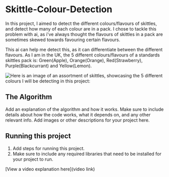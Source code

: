 # Skittle-Colour-Detection

 In this project, I aimed to detect the different colours/flavours of skittles, and detect how many of each colour are in a pack. I chose to tackle this problem with ai, as i've always thought the flavours of skittles in a pack are sometimes skewed towards favouring certain flavours. 
 
 This ai can help me detect this, as it can differentiate between the different flavours. As I am in the UK, the 5 different colours/flavours of a standards skittles pack is: Green(Apple), Orange(Orange), Red(Strawberry), Purple(Blackcurrant) and Yellow(Lemon).

![Here is an image of an assortment of skittles, showcasing the 5 different colours I will be detecting in this project:](https://hips.hearstapps.com/hmg-prod/images/skittles-candy-3-pound-bag-1613163635.jpg)

## The Algorithm

Add an explanation of the algorithm and how it works. Make sure to include details about how the code works, what it depends on, and any other relevant info. Add images or other descriptions for your project here. 

## Running this project

1. Add steps for running this project.
2. Make sure to include any required libraries that need to be installed for your project to run.

[View a video explanation here](video link)

